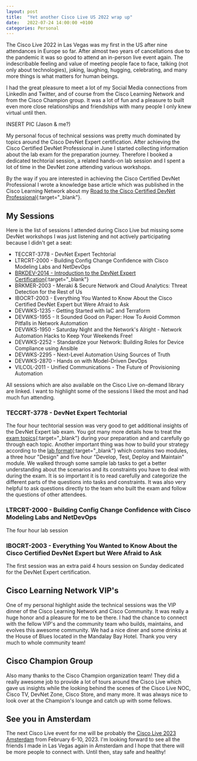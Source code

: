 ```yaml
---
layout: post
title:  "Yet another Cisco Live US 2022 wrap up"
date:   2022-07-24 14:00:00 +0100
categories: Personal
---
```


The Cisco Live 2022 in Las Vegas was my first in the US after nine attendances in Europe so far. After almost two years of cancellations due to the pandemic it was so good to attend an in-person live event again. The indescribable feeling and value of meeting people face to face, talking (not only about technologies), joking, laughing, hugging, celebrating, and many more things is what matters for human beings. 

I had the great pleasure to meet a lot of my Social Media connections from LinkedIn and Twitter, and of course from the Cisco Learning Network and from the Cisco Champion group. It was a lot of fun and a pleasure to built even more close relationships and friendships with many people I only knew virtual until then.

INSERT PIC (Jason & me?)

My personal focus of technical sessions was pretty much dominated by topics around the Cisco DevNet Expert certification. After achieving the Cisco Certified DevNet Professional in June I started collecting information about the lab exam for the preparation journey. Therefore I booked a dedicated techtorial session, a related hands-on lab session and I spent a lot of time in the DevNet zone attending various workshops. 

By the way if you are interested in achieving the Cisco Certified DevNet Professional I wrote a knowledge base article which was published in the Cisco Learning Network about my [Road to the Cisco Certified DevNet Professional](https://learningnetwork.cisco.com/s/article/Road-to-the-Cisco-DevNet-Professional){:target="_blank"}. 

## My Sessions

Here is the list of sessions I attended during Cisco Live  but missing some DevNet workshops I was just listening and not actively participating because I didn't get a seat:

- TECCRT-3778 - DevNet Expert Techtorial
- LTRCRT-2000 - Building Config Change Confidence with Cisco Modeling Labs and NetDevOps
- [BRKDEV-2014 - Introduction to the DevNet Expert Certification](https://www.ciscolive.com/on-demand/on-demand-library.html?search.event=1654953906132001zSK6&zid=pp&search=BRKDEV-2014#/session/1655424183286001Qsgv){:target="_blank"}
- BRKMER-2003 - Meraki & Secure Network and Cloud Analytics: Threat Detection for the Rest of Us 
- IBOCRT-2003 - Everything You Wanted to Know About the Cisco Certified DevNet Expert but Were Afraid to Ask 
- DEVWKS-1235 - Getting Started with IaC and Terraform
- DEVWKS-1955 - It Sounded Good on Paper: How To Avoid Common Pitfalls in Network Automation 
- DEVWKS-1950 - Saturday Night and the Network's Alright - Network Automation Hacks to Keep Your Weekends Free!
- DEVWKS-2252 - Standardize your Network: Building Roles for Device Compliance using Ansible 
- DEVWKS-2295 - Next-Level Automation Using Sources of Truth
- DEVWKS-2870 - Hands on with Model-Driven DevOps
- VILCOL-2011 - Unified Communications - The Future of Provisioning Automation

All sessions which are also available on the Cisco Live on-demand library are linked. I want to highlight some of the sessions I liked the most and had much fun attending.

### TECCRT-3778 - DevNet Expert Techtorial

The four hour techtorial session was very good to get additional insights of the DevNet Expert lab exam. You got many more details how to treat the [exam topics](https://learningnetwork.cisco.com/s/devnet-expert-exam-topics-lab){:target="_blank"} during your preparation and and carefully go through each topic. Another important thing was how to build your strategy according to the [lab format](https://learningnetwork.cisco.com/s/article/devnet-expert-lab-exam-format){:target="_blank"} which contains two modules, a three hour "Design" and five hour "Develop, Test, Deploy and Maintain" module. We walked through some sample lab tasks to get a better understanding about the scenarios and its constraints you have to deal with during the exam. It is so important it is to read carefully and categorize the different parts of the questions into tasks and constraints. It was also very helpful to ask questions directly to the team who built the exam and follow the questions of other attendees.

### LTRCRT-2000 - Building Config Change Confidence with Cisco Modeling Labs and NetDevOps

The four hour lab session

### IBOCRT-2003 - Everything You Wanted to Know About the Cisco Certified DevNet Expert but Were Afraid to Ask 

The first session was an extra paid 4 hours session on Sunday dedicated for the DevNet Expert certification.

## Cisco Learning Network VIP's

One of my personal highlight aside the technical sessions was the VIP dinner of the Cisco Learning Network and Cisco Community. It was really a huge honor and a pleasure for me to be there. I had the chance to connect with the fellow VIP's and the community team who builds, maintains, and evolves this awesome community. We had a nice diner and some drinks at the House of Blues located in the Mandalay Bay Hotel. Thank you very much to whole community team!

## Cisco Champion Group

Also many thanks to the Cisco Champion organization team! They did a really awesome job to provide a lot of tours around the Cisco Live which gave us insights while the looking behind the scenes of the Cisco Live NOC, Cisco TV, DevNet Zone, Cisco Store, and many more. It was always nice to look over at the Champion's lounge and catch up with some fellows.

## See you in Amsterdam

The next Cisco Live event for me will be probably the [Cisco Live 2023 Amsterdam](https://www.ciscolive.com/emear.html) from February 6-10, 2023. I'm looking forward to see all the friends I made in Las Vegas again in Amsterdam and I hope that there will be more people to connect with. Until then, stay safe and healthy!
